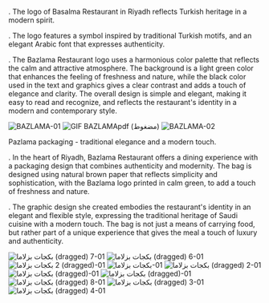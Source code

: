 . The logo of Basalma Restaurant in Riyadh reflects Turkish heritage in a modern spirit.

. The logo features a symbol inspired by traditional Turkish motifs, and an elegant Arabic font that expresses authenticity.

. The Bazlama Restaurant logo uses a harmonious color palette that reflects the calm and attractive atmosphere. The background is a light green color that enhances the feeling of freshness and nature, while the black color used in the text and graphics gives a clear contrast and adds a touch of elegance and clarity. The overall design is simple and elegant, making it easy to read and recognize, and reflects the restaurant's identity in a modern and contemporary style.

![BAZLAMA-01](https://github.com/user-attachments/assets/7fa1ac4f-86e1-40fb-8e03-01dd9f33d155)
![GIF  BAZLAMApdf (مضغوط)](https://github.com/user-attachments/assets/abae4e06-9354-48f7-ba8c-f47dced41da1)
![BAZLAMA-02](https://github.com/user-attachments/assets/4eaf3731-0b51-4c9f-a302-a452afa00d68)

  Pazlama packaging - traditional elegance and a modern touch.
  
. In the heart of Riyadh, Bazlama Restaurant offers a dining experience with a packaging design that combines authenticity and modernity. The bag is designed using natural brown paper that reflects simplicity and sophistication, with the Bazlama logo printed in calm green, to add a touch of freshness and nature.

. The graphic design she created embodies the restaurant's identity in an elegant and flexible style, expressing the traditional heritage of Saudi cuisine with a modern touch. The bag is not just a means of carrying food, but rather part of a unique experience that gives the meal a touch of luxury and authenticity.

![‎⁨بكجات بزلاما⁩ (dragged) 7-01](https://github.com/user-attachments/assets/e729dc8d-2f5a-4951-a247-640456ccbb38)
![‎⁨بكجات بزلاما⁩ (dragged) 6-01](https://github.com/user-attachments/assets/bc3664d1-57d0-4324-9934-7e69dcd7ab68)
![‎⁨بكجات بزلاما⁩ 2 (dragged)-01](https://github.com/user-attachments/assets/27d76eac-37f9-4f3d-8c38-7af69e4a3869)
![‎⁨بكجات بزلاما⁩-01](https://github.com/user-attachments/assets/23dfb14d-87f6-4803-9621-5dcf84763416)
![‎⁨بكجات بزلاما⁩ (dragged) 2-01](https://github.com/user-attachments/assets/5e5c6e76-fb2d-4946-aab1-f1f6cc4ebf43)
![‎⁨بكجات بزلاما⁩ (dragged)-01](https://github.com/user-attachments/assets/4f411fe3-9d8d-4d42-8a99-858d226a66af)
![بكجات بزلاما (dragged)-01](https://github.com/user-attachments/assets/cfcf63b2-c367-4aa0-98ec-653e42e272f8)
![‎⁨بكجات بزلاما⁩ (dragged) 8-01](https://github.com/user-attachments/assets/5f5d4ad0-db63-41cb-900f-ca7032fa7395)
![‎⁨بكجات بزلاما⁩ (dragged) 3-01](https://github.com/user-attachments/assets/5576de5c-6211-4e0f-b3e8-276a83a0b900)
![‎⁨بكجات بزلاما⁩ (dragged) 4-01](https://github.com/user-attachments/assets/af0dd087-c773-4e68-8663-f77a0d778f7a)
